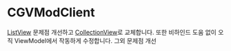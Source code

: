 # CGVModClient

[ListView](https://learn.microsoft.com/ja-jp/dotnet/maui/user-interface/controls/listview?view=net-maui-8.0) 문제점 개선하고 [CollectionView](https://learn.microsoft.com/ja-jp/dotnet/maui/user-interface/controls/collectionview/?view=net-maui-8.0)로 교체합니다. 또한 비하인드 도움 없이 오직 ViewModel에서 작동하게 수정합니다. 그외 문제점 개선
